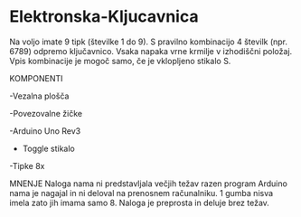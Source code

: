 # Elektronska-Kljucavnica
Na voljo imate 9 tipk (številke 1 do 9). S pravilno kombinacijo 4 številk (npr. 6789) odpremo ključavnico. Vsaka napaka vrne krmilje v izhodiščni položaj. Vpis kombinacije je mogoč samo, če je vklopljeno stikalo S.

KOMPONENTI

-Vezalna plošča

-Povezovalne žičke

-Arduino Uno Rev3

- Toggle stikalo

-Tipke 8x

MNENJE
Naloga nama ni predstavljala večjih težav razen program Arduino nama je nagajal in ni deloval na prenosnem računalniku. 1 gumba nisva imela zato jih imama samo 8. Naloga je preprosta in deluje brez težav.
